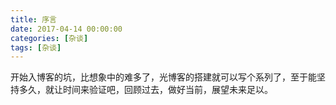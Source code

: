 ```yaml
---
title: 序言  
date: 2017-04-14 00:00:00  
categories: [杂谈]  
tags: [杂谈]  
---
```

开始入博客的坑，比想象中的难多了，光博客的搭建就可以写个系列了，至于能坚持多久，就让时间来验证吧，回顾过去，做好当前，展望未来足以。  
<!-- more -->